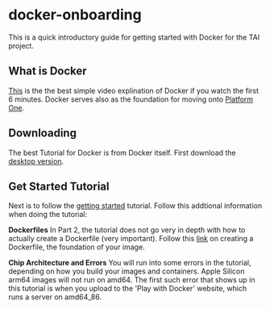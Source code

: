 # docker-onboarding
This is a quick introductory guide for getting started with Docker for the TAI project.

## What is Docker

[This](https://youtu.be/eGz9DS-aIeY) is the the best simple video explination of Docker if you watch the first 6 minutes.
Docker serves also as the foundation for moving onto [Platform One](https://p1.dso.mil).

## Downloading

The best Tutorial for Docker is from Docker itself. First download the [desktop version](https://www.docker.com/products/docker-desktop/). 

## Get Started Tutorial
Next is to follow the [getting started](https://docs.docker.com/get-started/) tutorial. Follow this addtional information when doing the tutorial:

**Dockerfiles** In Part 2, the tutorial does not go very in depth with how to actually create a Dockerfile (very important). Follow this [link](https://docs.docker.com/build/building/packaging/) on creating a Dockerfile, the foundation of your image.

**Chip Architecture and Errors** You will run into some errors in the tutorial, depending on how you build your images and containers. Apple Silicon arm64 images will not run on amd64. The first such error that shows up in this tutorial is when you upload to the 'Play with Docker' website, which runs a server on amd64_86. 


